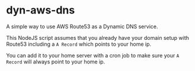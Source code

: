# dyn-aws-dns

A simple way to use AWS Route53 as a Dynamic DNS service.

This NodeJS script assumes that you already have your domain setup with Route53 including a `A Record` which points to your home ip.

You can add it to your home server with a cron job to make sure your `A Record` will always point to your home ip.
